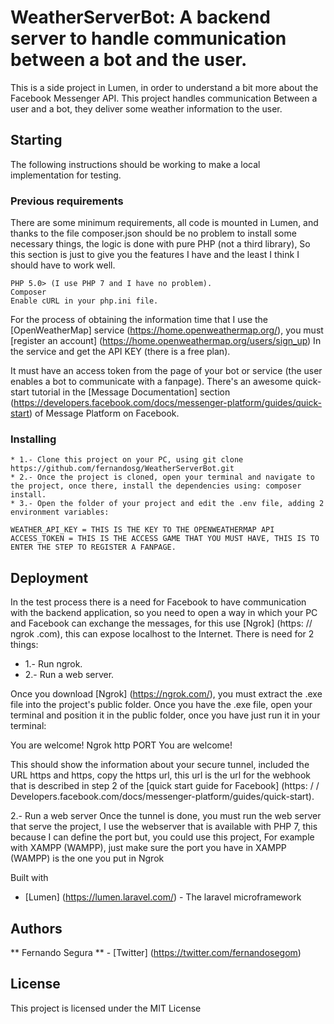 # WeatherServerBot: A backend server to handle communication between a bot and the user.

This is a side project in Lumen, in order to understand a bit more about the Facebook Messenger API. This project handles communication
Between a user and a bot, they deliver some weather information to the user.

## Starting

The following instructions should be working to make a local implementation for testing.

### Previous requirements

There are some minimum requirements, all code is mounted in Lumen, and thanks to the file composer.json should be no problem to install some necessary things, the logic is done with pure PHP (not a third library),
So this section is just to give you the features I have and the least I think I should have to work well.

```
PHP 5.0> (I use PHP 7 and I have no problem).
Composer
Enable cURL in your php.ini file.
```
For the process of obtaining the information time that I use the [OpenWeatherMap] service (https://home.openweathermap.org/), you must [register an account] (https://home.openweathermap.org/users/sign_up) In the service and get the API KEY (there is a free plan).

It must have an access token from the page of your bot or service (the user enables a bot to communicate with a fanpage). There's an awesome quick-start tutorial in the [Message Documentation] section (https://developers.facebook.com/docs/messenger-platform/guides/quick-start) of Message Platform on Facebook.

### Installing

```
* 1.- Clone this project on your PC, using git clone https://github.com/fernandosg/WeatherServerBot.git
* 2.- Once the project is cloned, open your terminal and navigate to the project, once there, install the dependencies using: composer install.
* 3.- Open the folder of your project and edit the .env file, adding 2 environment variables:

WEATHER_API_KEY = THIS IS THE KEY TO THE OPENWEATHERMAP API
ACCESS_TOKEN = THIS IS THE ACCESS GAME THAT YOU MUST HAVE, THIS IS TO ENTER THE STEP TO REGISTER A FANPAGE.
```

## Deployment

In the test process there is a need for Facebook to have communication with the backend application, so you need to open a way in which your PC and Facebook can exchange the messages, for this use [Ngrok] (https: // ngrok .com), this can expose localhost to the Internet.
There is need for 2 things:
* 1.- Run ngrok.
* 2.- Run a web server.

Once you download [Ngrok] (https://ngrok.com/), you must extract the .exe file into the project's public folder. Once you have the .exe file, open your terminal and position it in the public folder, once you have just run it in your terminal:

You are welcome!
Ngrok http PORT
You are welcome!

This should show the information about your secure tunnel, included the URL https and https, copy the https url, this url is the url for the webhook that is described in step 2 of the [quick start guide for Facebook] (https: / / Developers.facebook.com/docs/messenger-platform/guides/quick-start).

2.- Run a web server
Once the tunnel is done, you must run the web server that serve the project, I use the webserver that is available with PHP 7, this because I can define the port but, you could use this project,
For example with XAMPP (WAMPP), just make sure the port you have in XAMPP (WAMPP) is the one you put in Ngrok

Built with

* [Lumen] (https://lumen.laravel.com/) - The laravel microframework

## Authors

** Fernando Segura ** - [Twitter] (https://twitter.com/fernandosegom)

## License

This project is licensed under the MIT License
